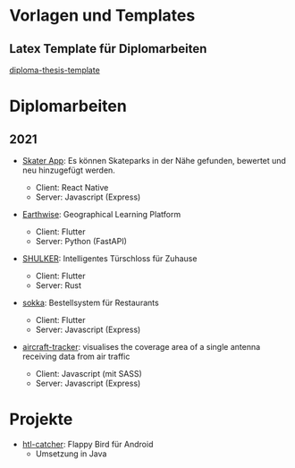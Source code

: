 # Vorlagen und Templates
## Latex Template für Diplomarbeiten
[diploma-thesis-template](https://github.com/htl-anichstrasse/diploma-thesis-template)

# Diplomarbeiten

## 2021

- [Skater App](https://github.com/htl-anichstrasse/skatebuddy): Es können Skateparks in der Nähe gefunden, bewertet und neu hinzugefügt werden.
  - Client: React Native
  - Server: Javascript (Express)
 
- [Earthwise](https://github.com/htl-anichstrasse/earthwise): Geographical Learning Platform
  - Client: Flutter
  - Server: Python (FastAPI)
 
- [SHULKER](https://github.com/htl-anichstrasse/shulker): Intelligentes Türschloss für Zuhause
  - Client: Flutter
  - Server: Rust
  
- [sokka](https://github.com/htl-anichstrasse/sokka): Bestellsystem für Restaurants
  - Client: Flutter
  - Server: Javascript (Express)
 
- [aircraft-tracker](https://github.com/htl-anichstrasse/aircraft-tracker): visualises the coverage area of a single antenna receiving data from air traffic
  - Client: Javascript (mit SASS)
  - Server: Javascript (Express)  

# Projekte

- [htl-catcher](https://github.com/htl-anichstrasse/htl-catcher): Flappy Bird für Android
  - Umsetzung in Java
